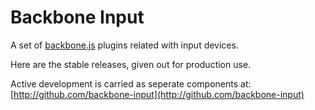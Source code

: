 # Backbone Input

A set of [backbone.js](http://backbonejs.org) plugins related with input devices. 

Here are the stable releases, given out for production use. 

Active development is carried as seperate components at: 
[http://github.com/backbone-input](http://github.com/backbone-input)



